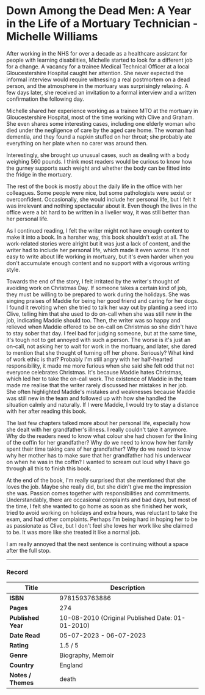 # Down Among the Dead Men: A Year in the Life of a Mortuary Technician - Michelle Williams


After working in the NHS for over a decade as a healthcare assistant for people with learning disabilities, Michelle started to look for a different job for a change. A vacancy for a trainee Medical Technical Officer at a local Gloucestershire Hospital caught her attention. She never expected the informal interview would require witnessing a real postmortem on a dead person, and the atmosphere in the mortuary was surprisingly relaxing. A few days later, she received an invitation to a formal interview and a written confirmation the following day.

Michelle shared her experience working as a trainee MTO at the mortuary in Gloucestershire Hospital, most of the time working with Clive and Graham. She even shares some interesting cases, including one elderly woman who died under the negligence of care by the aged care home. The woman had dementia, and they found a napkin stuffed on her throat; she probably ate everything on her plate when no carer was around then. 

Interestingly, she brought up unusual cases, such as dealing with a body weighing 560 pounds. I think most readers would be curious to know how the gurney supports such weight and whether the body can be fitted into the fridge in the mortuary.

The rest of the book is mostly about the daily life in the office with her colleagues. Some people were nice, but some pathologists were sexist or overconfident. Occasionally, she would include her personal life, but I felt it was irrelevant and nothing spectacular about it. Even though the lives in the office were a bit hard to be written in a livelier way, it was still better than her personal life.

As I continued reading, I felt the writer might not have enough content to make it into a book. In a harsher way, this book shouldn't exist at all. The work-related stories were alright but it was just a lack of content, and the writer had to include her personal life, which made it even worse. It's not easy to write about life working in mortuary, but it's even harder when you don't accumulate enough content and no support with a vigorous writing style.

Towards the end of the story, I felt irritated by the writer's thought of avoiding work on Christmas Day. If someone takes a certain kind of job, they must be willing to be prepared to work during the holidays. She was singing praises of Maddie for being her good friend and caring for her dogs. I found it revolting when she tried to talk her way out by planting a seed into Clive, telling him that she used to do on-call when she was still new in the job, indicating Maddie should too. Then, the writer was so happy and relieved when Maddie offered to be on-call on Christmas so she didn't have to stay sober that day. I feel bad for judging someone, but at the same time, it's tough not to get annoyed with such a person. The worse is it's just an on-call, not asking her to wait for work in the mortuary, and later, she dared to mention that she thought of turning off her phone. Seriously? What kind of work ethic is that? Probably I'm still angry with her half-hearted responsibility, it made me more furious when she said she felt odd that not everyone celebrates Christmas. It's because Maddie hates Christmas, which led her to take the on-call work. The existence of Maddie in the team made me realise that the writer rarely discussed her mistakes in her job. She often highlighted Maddie's mistakes and weaknesses because Maddie was still new in the team and followed up with how she handled the situation calmly and naturally. If I were Maddie, I would try to stay a distance with her after reading this book.

The last few chapters talked more about her personal life, especially how she dealt with her grandfather's illness. I really couldn't take it anymore. Why do the readers need to know what colour she had chosen for the lining of the coffin for her grandfather? Why do we need to know how her family spent their time taking care of her grandfather? Why do we need to know why her mother has to make sure that her grandfather had his underwear on when he was in the coffin? I wanted to scream out loud why I have go through all this to finish this book.

At the end of the book, I'm really surprised that she mentioned that she loves the job. Maybe she really did, but she didn't give me the impression she was. Passion comes together with responsibilities and commitments. Understandably, there are occasional complaints and bad days, but most of the time, I felt she wanted to go home as soon as she finished her work, tried to avoid working on holidays and extra hours, was reluctant to take the exam, and had other complaints. Perhaps I'm being hard in hoping her to be as passionate as Clive, but I don't feel she loves her work like she claimed to be. It was more like she treated it like a normal job.

I am really annoyed that the next sentence is continuing without a space after the full stop.

***

### Record
| Title | Description |
| -- | -- |
| **ISBN** | 9781593763886 |
| **Pages** | 274 |
| **Published Year** | 10-08-2010 (Original Published Date: 01-01-2010) |
| **Date Read** | 05-07-2023 - 06-07-2023 |
| **Rating** | 1.5 / 5 |
| **Genre** | Biography, Memoir |
| **Country** | England |
| **Notes / Themes** | death | 
